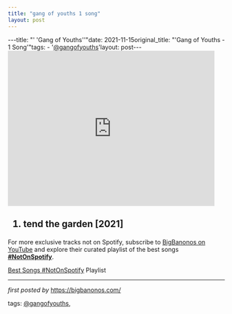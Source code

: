 ```yaml
---
title: "gang of youths 1 song"
layout: post
---
```

---title: "' 'Gang of Youths''"date: 2021-11-15original_title: "'Gang of Youths - 1 Song'"tags:  - '[@gangofyouths](/tags/gangofyouths/)'layout: post---<iframe frameborder="0" height="360" src="https://youtube.com/embed/XmLtHVyYEs4" width="480"></iframe><h2><ol><li>tend the garden [2021]</li></ol></h2><!--Subscribe and Playlist Links--><div>    <p>For more exclusive tracks not on Spotify, subscribe to <a href="https://www.youtube.com/[@BigBanonos](/tags/BigBanonos/)" target="_blank">BigBanonos on YouTube</a> and explore their curated playlist of the best songs <strong>[#NotOnSpotify](/tags/NotOnSpotify/)</strong>.</p>    <p><a href="https://www.youtube.com/playlist?list=PLtuNtuTatqI0kFahUCbtbfenC_ET5O_tr" target="_blank">Best Songs [#NotOnSpotify](/tags/NotOnSpotify/) Playlist<br /></a></p></div><hr /><p><em>first posted by</em> <a href="https://bigbanonos.com/" rel="noopener" target="_new">https://bigbanonos.com/</a></p><p>tags: [@gangofyouths](/tags/gangofyouths/),</p>